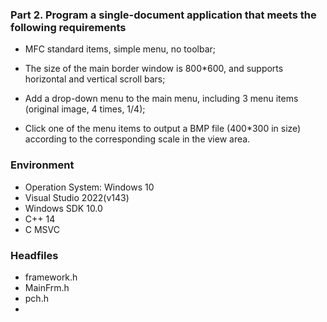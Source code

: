 ### Part 2. Program a single-document application that meets the following requirements

- MFC standard items, simple menu, no toolbar;

- The size of the main border window is 800*600, and supports horizontal and vertical scroll bars;

- Add a drop-down menu to the main menu, including 3 menu items (original image, 4 times, 1/4);

- Click one of the menu items to output a BMP file (400*300 in size) according to the corresponding scale in the view area.

### Environment

- Operation System: Windows 10
- Visual Studio 2022(v143)
- Windows SDK 10.0
- C++ 14
- C MSVC

### Headfiles

- framework.h
- MainFrm.h
- pch.h
- 

